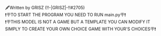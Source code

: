🖋️Written by GRISZ (!!-|GRISZ|-!!#2705)                                                                                                                                                                                                                                                                                         
❗🪧TO START THE PROGRAM YOU NEED TO RUN main.py🪧❗                                                                                                           
❗🪧THIS MODEL IS NOT A GAME BUT A TEMPLATE YOU CAN MODIFY IT SIMPLY TO CREATE YOUR OWN CHOICE GAME WITH YOUR'S CHOICES🪧❗
